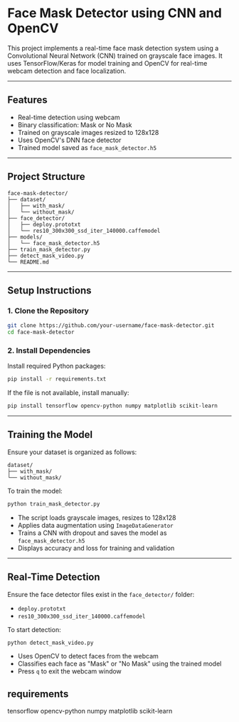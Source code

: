 # Face Mask Detector using CNN and OpenCV

This project implements a real-time face mask detection system using a Convolutional Neural Network (CNN) trained on grayscale face images. It uses TensorFlow/Keras for model training and OpenCV for real-time webcam detection and face localization.

---

## Features

- Real-time detection using webcam
- Binary classification: Mask or No Mask
- Trained on grayscale images resized to 128x128
- Uses OpenCV's DNN face detector
- Trained model saved as `face_mask_detector.h5`

---

## Project Structure

```
face-mask-detector/
├── dataset/
│   ├── with_mask/
│   └── without_mask/
├── face_detector/
│   ├── deploy.prototxt
│   └── res10_300x300_ssd_iter_140000.caffemodel
├── models/
│   └── face_mask_detector.h5
├── train_mask_detector.py
├── detect_mask_video.py
└── README.md
```

---

## Setup Instructions

### 1. Clone the Repository

```bash
git clone https://github.com/your-username/face-mask-detector.git
cd face-mask-detector
```

### 2. Install Dependencies

Install required Python packages:

```bash
pip install -r requirements.txt
```

If the file is not available, install manually:

```bash
pip install tensorflow opencv-python numpy matplotlib scikit-learn
```

---

## Training the Model

Ensure your dataset is organized as follows:

```
dataset/
├── with_mask/
└── without_mask/
```

To train the model:

```bash
python train_mask_detector.py
```

- The script loads grayscale images, resizes to 128x128
- Applies data augmentation using `ImageDataGenerator`
- Trains a CNN with dropout and saves the model as `face_mask_detector.h5`
- Displays accuracy and loss for training and validation

---

## Real-Time Detection

Ensure the face detector files exist in the `face_detector/` folder:

- `deploy.prototxt`
- `res10_300x300_ssd_iter_140000.caffemodel`

To start detection:

```bash
python detect_mask_video.py
```

- Uses OpenCV to detect faces from the webcam
- Classifies each face as "Mask" or "No Mask" using the trained model
- Press `q` to exit the webcam window


## requirements
tensorflow
opencv-python
numpy
matplotlib
scikit-learn
